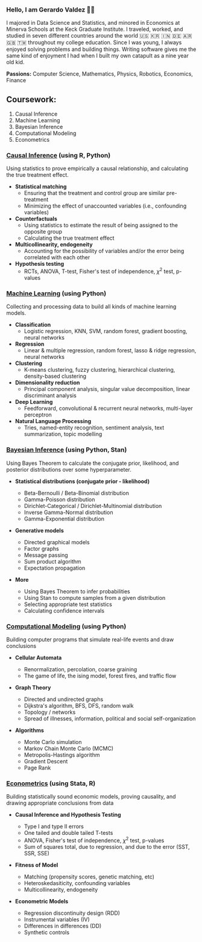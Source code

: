 ### Hello, I am Gerardo Valdez 👋🏼

I majored in Data Science and Statistics, and minored in Economics at Minerva Schools at the Keck Graduate Institute. I traveled, worked, and studied in seven different countries around the world 🇺🇸 🇰🇷 🇮🇳 🇩🇪 🇦🇷 🇬🇧 🇹🇼 throughout my college education. Since I was young, I always enjoyed solving problems and building things. Writing software gives me the same kind of enjoyment I had when I built my own catapult as a nine year old kid.

**Passions:** Computer Science, Mathematics, Physics, Robotics, Economics, Finance


## Coursework:

1. Causal Inference
2. Machine Learning
3. Bayesian Inference
4. Computational Modeling
5. Econometrics

### [Causal Inference](#Causal-Inference) (using R, Python)

Using statistics to prove empirically a causal relationship, and calculating the true treatment effect.

- **Statistical matching**
    * Ensuring that the treatment and control group are similar pre-treatment
    * Minimizing the effect of unaccounted variables (i.e., confounding variables)
- **Counterfactuals**
    * Using statistics to estimate the result of being assigned to the opposite group
    * Calculating the true treatment effect
- **Multicollinearity, endogeneity**
    * Accounting for the possibility of variables and/or the error being correlated with each other
- **Hypothesis testing** 
    * RCTs, ANOVA, T-test, Fisher's test of independence, $\chi^{2}$ test, p-values
    
    
### [Machine Learning](#Machine-Learning) (using Python)


Collecting and processing data to build all kinds of machine learning models.

 - **Classification**
    * Logistic regression, KNN, SVM, random forest, gradient boosting, neural networks
 - **Regression**
    * Linear & multiple regression, random forest, lasso & ridge regression, neural networks
 - **Clustering**
    * K-means clustering, fuzzy clustering, hierarchical clustering, density-based clustering 
 - **Dimensionality reduction**
    * Principal component analysis, singular value decomposition, linear discriminant analysis
 - **Deep Learning**
    * Feedforward, convolutional & recurrent neural networks, multi-layer perceptron
 - **Natural Language Processing**
    * Tries, named-entity recognition, sentiment analysis, text summarization, topic modelling
    
    
### [Bayesian Inference](#Bayesian-Inference) (using Python, Stan)

Using Bayes Theorem to calculate the conjugate prior, likelihood, and posterior distributions over some hyperparameter.
 
 - **Statistical distributions (conjugate prior - likelihood)**
    * Beta-Bernoulli / Beta-Binomial distribution
    * Gamma-Poisson distribution
    * Dirichlet-Categorical / Dirichlet-Multinomial distribution
    * Inverse Gamma-Normal distribution
    * Gamma-Exponential distribution
    
    
 - **Generative models**
    * Directed graphical models
    * Factor graphs
    * Message passing
    * Sum product algorithm
    * Expectation propagation
    
    
 - **More**
    * Using Bayes Theorem to infer probabilities
    * Using Stan to compute samples from a given distribution
    * Selecting appropriate test statistics
    * Calculating confidence intervals


### [Computational Modeling](#Computational-Modeling) (using Python)

Building computer programs that simulate real-life events and draw conclusions

 - **Cellular Automata**
    * Renormalization, percolation, coarse graining
    * The game of life, the ising model, forest fires, and traffic flow
    
    
 - **Graph Theory**
    * Directed and undirected graphs
    * Dijkstra's algorithm, BFS, DFS, random walk
    * Topology / networks
    * Spread of illnesses, information, political and social self-organization
    
    
 - **Algorithms**
    * Monte Carlo simulation
    * Markov Chain Monte Carlo (MCMC)
    * Metropolis-Hastings algorithm
    * Gradient Descent
    * Page Rank
    
    
### [Econometrics](#Econometrics) (using Stata, R)

Building statistically sound economic models, proving causality, and drawing appropriate conclusions from data

 - **Causal Inference and Hypothesis Testing**
    * Type I and type II errors
    * One tailed and double tailed T-tests
    * ANOVA, Fisher's test of independence, $\chi^{2}$ test, p-values
    * Sum of squares total, due to regression, and due to the error (SST, SSR, SSE)
    
    
 - **Fitness of Model**
    * Matching (propensity scores, genetic matching, etc)
    * Heteroskedasiticity, confounding variables 
    * Multicollinearity, endogeneity
    
    
 - **Econometric Models**
    * Regression discontinuity design (RDD)
    * Instrumental variables (IV)
    * Differences in differences (DD)
    * Synthetic controls
    
    
<!--
**GeraValdez/GeraValdez** is a ✨ _special_ ✨ repository because its `README.md` (this file) appears on your GitHub profile.

Here are some ideas to get you started:

- 🔭 I’m currently working on ...
- 🌱 I’m currently learning ...
- 👯 I’m looking to collaborate on ...
- 🤔 I’m looking for help with ...
- 💬 Ask me about ...
- 📫 How to reach me: ...
- 😄 Pronouns: ...
- ⚡ Fun fact: ...
-->
